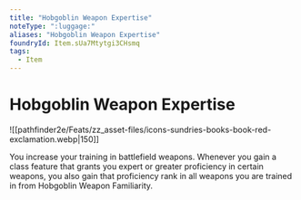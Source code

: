 ```yaml
---
title: "Hobgoblin Weapon Expertise"
noteType: ":luggage:"
aliases: "Hobgoblin Weapon Expertise"
foundryId: Item.sUa7Mtytgi3CHsmq
tags:
  - Item
---
```


# Hobgoblin Weapon Expertise
![[pathfinder2e/Feats/zz_asset-files/icons-sundries-books-book-red-exclamation.webp|150]]

You increase your training in battlefield weapons. Whenever you gain a class feature that grants you expert or greater proficiency in certain weapons, you also gain that proficiency rank in all weapons you are trained in from Hobgoblin Weapon Familiarity.
